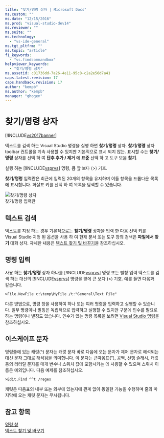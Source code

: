 ```yaml
---
title: "찾기/명령 상자 | Microsoft Docs"
ms.custom: ""
ms.date: "12/15/2016"
ms.prod: "visual-studio-dev14"
ms.reviewer: ""
ms.suite: ""
ms.technology: 
  - "vs-ide-general"
ms.tgt_pltfrm: ""
ms.topic: "article"
f1_keywords: 
  - "vs.findcommandbox"
helpviewer_keywords: 
  - "찾기/명령 상자"
ms.assetid: c81736dd-7a26-4e11-95c8-c2a2e56d7a41
caps.latest.revision: 17
caps.handback.revision: 17
author: "kempb"
ms.author: "kempb"
manager: "ghogen"
---
```

# 찾기/명령 상자
[!INCLUDE[vs2017banner](../code-quality/includes/vs2017banner.md)]

텍스트를 검색 하는 Visual Studio 명령을 실행 하면  **찾기\/명령** 상자.  **찾기\/명령** 상자 toolbar 컨트롤을 계속 사용할 수 있지만 기본적으로 표시 되지 않는.  표시할 수는  **찾기\/명령** 상자를 선택 하 여  **단추 추가 \/ 제거** 에  **표준** 선택 하 고 도구 모음  **찾기**.  
  
 실행 하는 [!INCLUDE[vsprvs](../code-quality/includes/vsprvs_md.md)] 명령, 큼 앞 보다 \(\>\) 기호.  
  
 **찾기\/명령** 입력란은 최근에 입력된 20개의 항목을 유지하며 이들 항목을 드롭다운 목록에 표시합니다.  화살표 키를 선택 하 여 목록을 탐색할 수 있습니다.  
  
 ![찾기&#47;명령 상자](../ide/media/findcommandbox.png "FindCommandBox")  
찾기\/명령 입력란  
  
## 텍스트 검색  
 텍스트를 지정 하는 경우 기본적으로는  **찾기\/명령** 상자을 입력 한 다음 선택 키를 Visual Studio 지정 된 옵션을 사용 하 여 현재 문서 또는 도구 창의 검색은  **파일에서 찾기** 대화 상자.  자세한 내용은 [텍스트 찾기 및 바꾸기](../ide/finding-and-replacing-text.md)을 참조하십시오.  
  
## 명령 입력  
 사용 하는  **찾기\/명령** 상자 하나를 [!INCLUDE[vsprvs](../code-quality/includes/vsprvs_md.md)] 명령 또는 별칭 입력 텍스트를 검색 하는 대신의 [!INCLUDE[vsprvs](../code-quality/includes/vsprvs_md.md)] 명령을 앞에 큰 보다 \(\>\) 기호.  예를 들면 다음과 같습니다.  
  
```  
>File.NewFile c:\temp\MyFile /t:"General\Text File"  
```  
  
 다른 방법으로, 명령 창을 사용하여 하나 또는 여러 명령을 입력하고 실행할 수 있습니다.  일부 명령이나 별칭은 독립적으로 입력하고 실행할 수 있지만 구문에 인수를 필요로 하는 명령이나 별칭도 있습니다.  인수가 있는 명령 목록을 보려면 [Visual Studio 명령](../ide/reference/visual-studio-commands.md)을 참조하십시오.  
  
## 이스케이프 문자  
 명령줄에 있는 캐럿\(^\) 문자는 캐럿 문자 바로 다음에 오는 문자가 제어 문자로 해석되는 대신 문자 그대로 해석됨을 의미합니다.  이 문자는 큰따옴표\("\), 공백, 선행 슬래시, 캐럿 등의 리터럴 문자를 매개 변수나 스위치 값에 포함시키는 데 사용할 수 있으며 스위치 이름은 예외입니다.  다음 예제를 참조하십시오.  
  
```  
>Edit.Find ^^t /regex  
```  
  
 캐럿은 따옴표의 내부 또는 외부에 있는지에 관계 없이 동일한 기능을 수행하며  줄의 마지막에 오는 캐럿 문자는 무시됩니다.  
  
## 참고 항목  
 [명령 창](../ide/reference/command-window.md)   
 [텍스트 찾기 및 바꾸기](../ide/finding-and-replacing-text.md)